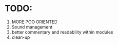 # TODO:
1. MORE POO ORIENTED
2. Sound management
3. better commentary and readability within modules
4. clean-up

